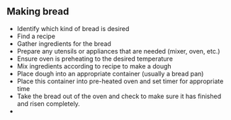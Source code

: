## Making bread
- Identify which kind of bread is desired
- Find a recipe
- Gather ingredients for the bread
- Prepare any utensils or appliances that are needed (mixer, oven, etc.)
- Ensure oven is preheating to the desired temperature
- Mix ingredients according to recipe to make a dough
- Place dough into an appropriate container (usually a bread pan)
- Place this container into pre-heated oven and set timer for appropriate time
- Take the bread out of the oven and check to make sure it has finished and risen completely.
- 